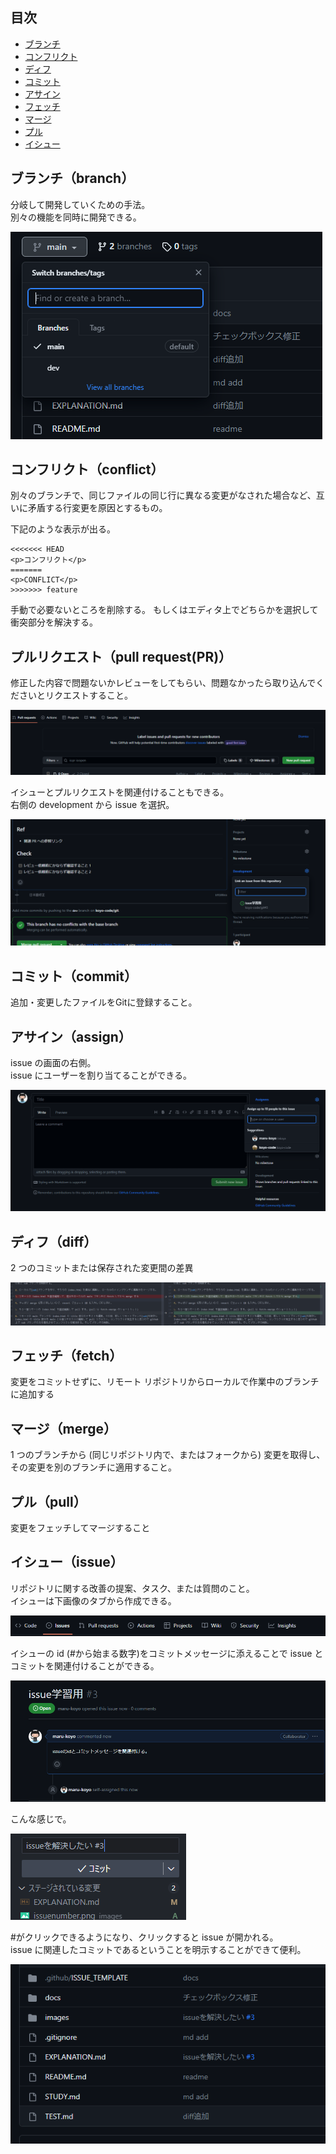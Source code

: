 ﻿## 目次

- [ブランチ](#branch)
- [コンフリクト](#conflict)
- [ディフ](#diff)
- [コミット](#commit)
- [アサイン](#assign)
- [フェッチ](#fetch)
- [マージ](#merge)
- [プル](#pull)
- [イシュー](#issue)

<h2 id="branch">ブランチ（branch）</h2>

分岐して開発していくための手法。<br>
別々の機能を同時に開発できる。

![ブランチ](/images/branch.png)

<h2 id="conflict">コンフリクト（conflict）</h2>

別々のブランチで、同じファイルの同じ行に異なる変更がなされた場合など、互いに矛盾する行変更を原因とするもの。

下記のような表示が出る。

```
<<<<<<< HEAD
<p>コンフリクト</p>
=======
<p>CONFLICT</p>
>>>>>>> feature
```

手動で必要ないところを削除する。
もしくはエディタ上でどちらかを選択して衝突部分を解決する。

<h2 id="conflict">プルリクエスト（pull request(PR)）</h2>
修正した内容で問題ないかレビューをしてもらい、問題なかったら取り込んでくださいとリクエストすること。

![プルリクエスト](/images/pr.png)

イシューとプルリクエストを関連付けることもできる。<br>
右側の development から issue を選択。

![イシューPR](/images/issuepr.png)

<h2 id="commit">コミット（commit）</h2>
追加・変更したファイルをGitに登録すること。

<h2 id="assign">アサイン（assign）</h2>

issue の画面の右側。<br>
issue にユーザーを割り当てることができる。

![アサイン](/images/assign.png)

<h2 id="diff">ディフ（diff）</h2>
2 つのコミットまたは保存された変更間の差異

![ディフ](/images/diff.png)

<h2 id="fetch">フェッチ（fetch）</h2>
変更をコミットせずに、リモート リポジトリからローカルで作業中のブランチに追加する

<h2 id="merge">マージ（merge）</h2>
1 つのブランチから (同じリポジトリ内で、またはフォークから) 変更を取得し、その変更を別のブランチに適用すること。

<h2 id="pull">プル（pull）</h2>
変更をフェッチしてマージすること

<h2 id="issue">イシュー（issue）</h2>
リポジトリに関する改善の提案、タスク、または質問のこと。<br>
イシューは下画像のタブから作成できる。

![イシュー](/images/issue.png)

イシューの id (#から始まる数字)をコミットメッセージに添えることで issue とコミットを関連付けることができる。

![イシューID](/images/issuenumber.png)

こんな感じで。

![イシュー解決](/images/issueresolve.png)

#がクリックできるようになり、クリックすると issue が開かれる。<br>
issue に関連したコミットであるということを明示することができて便利。

![イシューマーク](/images/issuemark.png)

